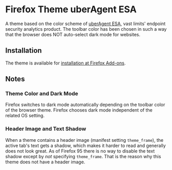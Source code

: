 # Firefox Theme uberAgent ESA

A theme based on the color scheme of [uberAgent ESA](https://uberagent.com/), vast limits' endpoint security analytics product. The toolbar color has been chosen in such a way that the browser does NOT auto-select dark mode for websites.

## Installation

The theme is available for [installation at Firefox Add-ons](https://addons.mozilla.org/en-US/firefox/addon/uberagent-esa/).

## Notes

### Theme Color and Dark Mode

Firefox switches to dark mode automatically depending on the toolbar color of the browser theme. Firefox chooses dark mode independent of the related OS setting.

### Header Image and Text Shadow

When a theme contains a header image (manifest setting `theme_frame`), the active tab's text gets a shadow, which makes it harder to read and generally does not look great. As of Firefox 95 there is no way to disable the text shadow except by _not_ specifying `theme_frame`. That is the reason why this theme does not have a header image.
